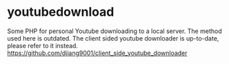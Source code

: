 # youtubedownload
Some PHP for personal Youtube downloading to a local server.
The method used here is outdated. The client sided youtube downloader is up-to-date, please refer to it instead.
https://github.com/djiang9001/client_side_youtube_downloader
